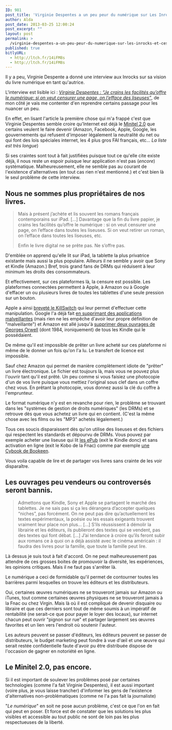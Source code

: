 ```yaml
---
ID: 981
post_title: 'Virginie Despentes a un peu peur du numérique sur Les Inrocks (Et c&rsquo;est normal)'
author: Alda
post_date: 2013-03-25 12:00:24
post_excerpt: ""
layout: post
permalink: >
  /virginie-despentes-a-un-peu-peur-du-numerique-sur-les-inrocks-et-cest-normal/
published: true
bitlyURL:
  - http://ltch.fr/14iFM8s
  - http://ltch.fr/14iFM8s
---
```

<p>Il y a peu, Virginie Despente a donné une interview aux Inrocks sur sa vision du livre numérique en tant qu'autrice.</p>

<p>L'interview est lisible ici : <a href="http://www.lesinrocks.com/2013/03/23/livres/les-ecrivains-et-le-numerique-virginie-despentes-11375594/"><em>Virginie Despentes : “Je crains les facilités qu’offre le numérique: si on veut censurer une page, on l’efface des liseuses”</em></a>, de mon côté je vais me contenter d'en reprendre certains passage pour les nuancer un peu.</p>

<p>En effet, en lisant l'article la première chose qui m'a frappé c'est que Virginie Despentes semble croire qu'Internet est déjà le <a href="http://www.fdn.fr/Internet-libre-ou-Minitel-2.html">Minitel 2.0</a> que certains veulent le faire devenir (Amazon, Facebook, Apple, Google, les gouvernements qui refusent d'imposer légalement la neutralité du net ou qui font des lois spéciales internet, les 4 plus gros FAI français, etc… <em>La liste est très longue</em>)</p>

<p>Si ses craintes sont tout à fait justifiées puisque tout ce qu'elle cite existe déjà, il nous reste un espoir puisque leur application n'est pas (<em>encore</em>) systématique. Malheureusement, elle ne semble pas au courant de l'existence d'alternatives (en tout cas rien n'est mentionné.) et c'est bien là le seul problème de cette interview.</p>

<!--more-->

<h2>Nous ne sommes plus propriétaires de nos livres.</h2>

<blockquote>
  <p>Mais à présent j’achète et lis souvent les romans français contemporains sur iPad. […] Davantage que la fin du livre papier, je crains les facilités qu’offre le numérique : si on veut censurer une page, on l’efface dans toutes les liseuses. Si on veut retirer un roman, on l’efface dans toutes les liseuses, etc.</p>
  
  <p>Enfin le livre digital ne se prête pas. Ne s’offre pas.</p>
</blockquote>

<p>D'emblée on apprend qu'elle lit sur iPad, la tablette la plus privatrice existante mais aussi la plus populaire. Ailleurs il ne semble y avoir que Sony et Kindle (Amazon.) Bref, trois grand fans de DRMs qui réduisent à leur minimum les droits des consommateurs.</p>

<p>Et effectivement, sur ces plateformes là, la censure est possible. Les plateformes connectées permettent à Apple, à Amazon ou à Google d'effacer un ou plusieurs livres de toutes les tablettes d'une seule pression sur un bouton.</p>

<p>Apple a ainsi <a href="http://www.telegraph.co.uk/technology/3358134/Apples-Jobs-confirms-iPhone-kill-switch.html">breveté le KillSwitch</a> qui leur permet d'effectuer cette manipulation. Google l'a déjà fait <a href="http://www.numerama.com/magazine/18225-google-efface-a-distance-des-applications-android-malveillantes.html">en supprimant des applications malveillantes</a> (mais rien ne les empêche d'avoir leur propre définition de "malveillante") et Amazon est allé jusqu'à <a href="http://www.lemonde.fr/technologies/article/2009/07/22/amazon-jette-1984-dans-le-trou-de-memoire_1221324_651865.html">supprimer deux ouvrages de Georges Orwell</a> (dont 1984, ironiquement) de tous les Kindle qui le possédaient.</p>

<p>De même qu'il est impossible de prêter un livre acheté sur ces plateforme ni même de le donner un fois qu'on l'a lu. Le transfert de licence est impossible.</p>

<p>Sauf chez Amazon qui permet de manière complètement idiote de "prêter" un livre électronique. Le fichier est toujours là, mais vous ne pouvez plus l'ouvrir tant qu'il est prêté. Un peu comme si vous faisiez une photocopie d'un de vos livre puisque vous mettiez l'original sous clef dans un coffre chez vous. En prêtant la photocopie, vous donnez aussi la clé du coffre à l'emprunteur.</p>

<p>Le format numérique n'y est en revanche pour rien, le problème se trouvant dans les "systèmes de gestion de droits numériques" (les DRMs) et se retrouve dès que vous achetez un livre qui en contient. (C'est la même chose avec les films ou les "MP3" achetés légalement.)</p>

<p>Tous ces soucis disparaissent dès qu'on utilise des liseuses et des fichiers qui respectent les standards et dépourvu de DRMs. Vous pouvez par exemple acheter une liseuse qui lit <a href="https://fr.wikipedia.org/wiki/EPUB_%28format%29">les ePub</a> (exit le Kindle donc) et sans activation en ligne (exit le Kobo de la Fnac) comme par exemple <a href="http://www.bookeen.com/fr/">une Cybook de Bookeen</a>.</p>

<p>Vous voila capable de lire et de partager vos livres sans crainte de les voir disparaître.</p>

<h2>Les ouvrages peu vendeurs ou controversés seront bannis.</h2>

<blockquote>
  <p>Admettons que Kindle, Sony et Apple se partagent le marché des tablettes. Je ne sais pas si ça les dérangera d’accepter quelques “niches”, pas forcément. On ne peut pas dire qu’actuellement les textes expérimentaux, la poésie ou les essais exigeants trouvent vraiment leur place non plus… […] S’ils réussissent à démolir la librairie et les éditeurs, ils publieront des textes qui se vendent, pas des textes qui font débat. […] J’ai tendance à croire qu’ils feront subir aux romans ce à quoi on a déjà assisté avec le cinéma américain : il faudra des livres pour la famille, que toute la famille peut lire.</p>
</blockquote>

<p>Là dessus je suis tout à fait d'accord. On ne peut malheureusement pas attendre de ces grosses boites de promouvoir la diversité, les expériences, les opinions critiques. Mais il ne faut pas s'arrêter là.</p>

<p>Le numérique a ceci de formidable qu'il permet de contourner toutes les barrières parmi lesquelles on trouve les éditeurs et les distributeurs.</p>

<p>Oui, certaines œuvres numériques ne se trouveront jamais sur Amazon ou iTunes, tout comme certaines œuvres physiques ne se trouveront jamais à la Fnac ou chez Virgin. Mais là où il est compliqué de devenir disquaire ou libraire et que ces derniers sont tout de même soumis à un impératif de rentabilité (ne serait-ce que pour payer le loyer des locaux), sur internet chacun peut ouvrir "pignon sur rue" et partager largement ses œuvres favorites et un lien vers l'endroit où soutenir l'auteur.</p>

<p>Les auteurs peuvent se passer d'éditeurs, les éditeurs peuvent se passer de distributeurs, le budget marketing peut fondre à vue d'œil et une œuvre qui serait restée confidentielle faute d'avoir pu être distribuée dispose de l'occasion de gagner en notoriété en ligne.</p>

<h2>Le Minitel 2.0, pas encore.</h2>

<p>Si il est important de soulever les problèmes posé par certaines technologies (comme l'a fait Virginie Despentes), il est aussi important (voire plus, je vous laisse trancher) d'informer les gens de l'existence d'alternatives non-problématiques (comme ne l'a pas fait la journaliste)</p>

<p>"<em>Le numérique</em>" en soit ne pose aucun problème, c'est ce que l'on en fait qui peut en poser. Et force est de constater que les solutions les plus visibles et accessible au tout public ne sont de loin pas les plus respectueuses de la liberté.</p>